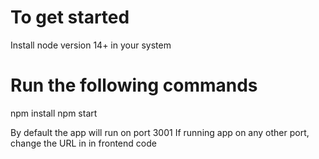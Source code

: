 # To get started
Install node version 14+ in your system

# Run the following commands
npm install 
npm start

By default the app will run on port 3001
If running app on any other port, change the URL in in frontend code